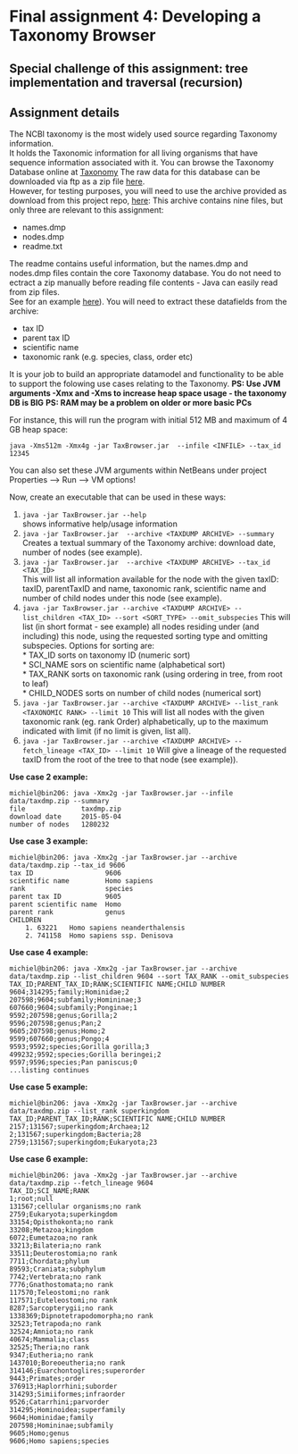 # Final assignment 4: Developing a Taxonomy Browser #

## Special challenge of this assignment: tree implementation and traversal (recursion) ##

## Assignment details ##
The NCBI taxonomy is the most widely used source regarding Taxonomy information.  
It holds the Taxonomic information for all living organisms that have sequence information 
associated with it. You can browse the Taxonomy Database online at [Taxonomy](http://www.ncbi.nlm.nih.gov/Taxonomy/Browser/wwwtax.cgi)
The raw data for this database can be downloaded via ftp as a zip file [here](ftp://ftp.ncbi.nih.gov/pub/taxonomy/taxdmp.zip).  
However, for testing purposes, you will need to use the archive provided as download from this project repo, 
[here](https://bitbucket.org/michiel_noback/javaintroprogrammingassignments/downloads):
This archive contains nine files, but only three are relevant to this assignment:  

  * names.dmp
  * nodes.dmp
  * readme.txt

The readme contains useful information, but the names.dmp and nodes.dmp files contain the core Taxonomy database. 
You do not need to ectract a zip manually before reading file contents - Java can easily read from zip files.  
See for an example [here](http://www.thecoderscorner.com/team-blog/java-and-jvm/12-reading-a-zip-file-from-java-using-zipinputstream)).
You will need to extract these datafields from the archive:  

  * tax ID
  * parent tax ID
  * scientific name
  * taxonomic rank (e.g. species, class, order etc)  

It is your job to build an appropriate datamodel and functionality to be able to support the folowing use cases relating to the Taxonomy.
**PS: Use JVM arguments -Xmx and -Xms to increase heap space usage - the taxonomy DB is BIG**
**PS: RAM may be a problem on older or more basic PCs**

For instance, this will run the program with initial 512 MB and maximum of 4 GB heap space:  
```
java -Xms512m -Xmx4g -jar TaxBrowser.jar  --infile <INFILE> --tax_id 12345
```

You can also set these JVM arguments within NetBeans under project Properties --> Run --> VM options!  

Now, create an executable that can be used in these ways:  

  1. ```java -jar TaxBrowser.jar --help```  
    shows informative help/usage information
  2. ```java -jar TaxBrowser.jar  --archive <TAXDUMP ARCHIVE> --summary```  
   Creates a textual summary of the Taxonomy archive: download date, number of nodes (see example).  
  3. ```java -jar TaxBrowser.jar  --archive <TAXDUMP ARCHIVE> --tax_id <TAX_ID>```  
   This will list all information available for the node with the given taxID: 
   taxID, parentTaxID and name, taxonomic rank, scientific name and number of child nodes under this node (see example).  
  4. ```java -jar TaxBrowser.jar --archive <TAXDUMP ARCHIVE> --list_children <TAX_ID> --sort <SORT_TYPE> --omit_subspecies```
    This will list (in short format - see example) all nodes residing under (and including) this node, using the requested sorting type and omitting subspecies. 
    Options for sorting are:  
    * TAX_ID sorts on taxonomy ID (numeric sort)  
    * SCI_NAME sors on scientific name (alphabetical sort)  
    * TAX_RANK sorts on taxonomic rank (using ordering in tree, from root to leaf)  
    * CHILD_NODES sorts on number of child nodes (numerical sort)   
  5. ```java -jar TaxBrowser.jar --archive <TAXDUMP ARCHIVE> --list_rank <TAXONOMIC RANK> --limit 10```
    This will list all nodes with the given taxonomic rank (eg. rank Order) alphabetically, 
    up to the maximum indicated with limit (if no limit is given, list all).
  6. ```java -jar TaxBrowser.jar --archive <TAXDUMP ARCHIVE> --fetch_lineage <TAX_ID> --limit 10```
    Will give a lineage of the requested taxID from the root of the tree to that node (see example)).

**Use case 2 example:**  

```
michiel@bin206: java -Xmx2g -jar TaxBrowser.jar --infile data/taxdmp.zip --summary  
file              taxdmp.zip  
download date     2015-05-04  
number of nodes   1280232
```

**Use case 3 example:**  

```
michiel@bin206: java -Xmx2g -jar TaxBrowser.jar --archive data/taxdmp.zip --tax_id 9606  
tax ID                  9606
scientific name         Homo sapiens
rank                    species
parent tax ID           9605
parent scientific name  Homo
parent rank             genus
CHILDREN                
    1. 63221   Homo sapiens neanderthalensis
    2. 741158  Homo sapiens ssp. Denisova
```

**Use case 4 example:**  

```
michiel@bin206: java -Xmx2g -jar TaxBrowser.jar --archive data/taxdmp.zip --list_children 9604 --sort TAX_RANK --omit_subspecies   
TAX_ID;PARENT_TAX_ID;RANK;SCIENTIFIC NAME;CHILD NUMBER  
9604;314295;family;Hominidae;2
207598;9604;subfamily;Homininae;3
607660;9604;subfamily;Ponginae;1
9592;207598;genus;Gorilla;2
9596;207598;genus;Pan;2
9605;207598;genus;Homo;2
9599;607660;genus;Pongo;4
9593;9592;species;Gorilla gorilla;3
499232;9592;species;Gorilla beringei;2
9597;9596;species;Pan paniscus;0
...listing continues
```

**Use case 5 example:**  

```
michiel@bin206: java -Xmx2g -jar TaxBrowser.jar --archive data/taxdmp.zip --list_rank superkingdom  
TAX_ID;PARENT_TAX_ID;RANK;SCIENTIFIC NAME;CHILD NUMBER  
2157;131567;superkingdom;Archaea;12  
2;131567;superkingdom;Bacteria;28  
2759;131567;superkingdom;Eukaryota;23  
```

**Use case 6 example:**  

```
michiel@bin206: java -Xmx2g -jar TaxBrowser.jar --archive data/taxdmp.zip --fetch_lineage 9604  
TAX_ID;SCI_NAME;RANK
1;root;null
131567;cellular organisms;no rank
2759;Eukaryota;superkingdom
33154;Opisthokonta;no rank
33208;Metazoa;kingdom
6072;Eumetazoa;no rank
33213;Bilateria;no rank
33511;Deuterostomia;no rank
7711;Chordata;phylum
89593;Craniata;subphylum
7742;Vertebrata;no rank
7776;Gnathostomata;no rank
117570;Teleostomi;no rank
117571;Euteleostomi;no rank
8287;Sarcopterygii;no rank
1338369;Dipnotetrapodomorpha;no rank
32523;Tetrapoda;no rank
32524;Amniota;no rank
40674;Mammalia;class
32525;Theria;no rank
9347;Eutheria;no rank
1437010;Boreoeutheria;no rank
314146;Euarchontoglires;superorder
9443;Primates;order
376913;Haplorrhini;suborder
314293;Simiiformes;infraorder
9526;Catarrhini;parvorder
314295;Hominoidea;superfamily
9604;Hominidae;family
207598;Homininae;subfamily
9605;Homo;genus
9606;Homo sapiens;species
```


